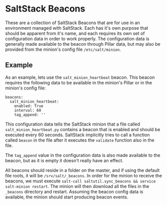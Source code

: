 # SaltStack Beacons

These are a collection of SaltStack Beacons that are for use in an environment managed with SaltStack. Each has it's own purpose that should be apparent from it's name, and each requires its own set of configuration data in order to work properly. The configuration data is generally made available to the beacon through Pillar data, but may also be provided from the minion's config file `/etc/salt/minion`.

## Example
As an example, lets use the `salt_minion_heartbeat` beacon. This beacon requires the following data to be available in the minion's Pillar or in the minion's config file:

```
beacons:
  salt_minion_heartbeat:
    enabled: True
    interval: 60
    tag_append: ''
```

This configuration data tells the SaltStack minion that a file called `salt_minion_heartbeat.py` contains a beacon that is enabled and should be executed every 60 seconds. SaltStack implicitly tries to call a function called `beacon` in the file after it executes the `validate` function also in the file.

The `tag_append` value in the configuration data is also made available to the beacon, but as it is empty it doesn't really have an effect.

All beacons should reside in a folder on the master, and if using the default file roots, it will be `/srv/salt/_beacons`.
In order for the minion to receive the beacons, we must execute `salt-call saltutil.sync_beacons && service salt-minion restart`. The minion will then download all the files in the `_beacons` directory and restart. Assuming the beacon config data is available, the minion should start producing beacon events. 
